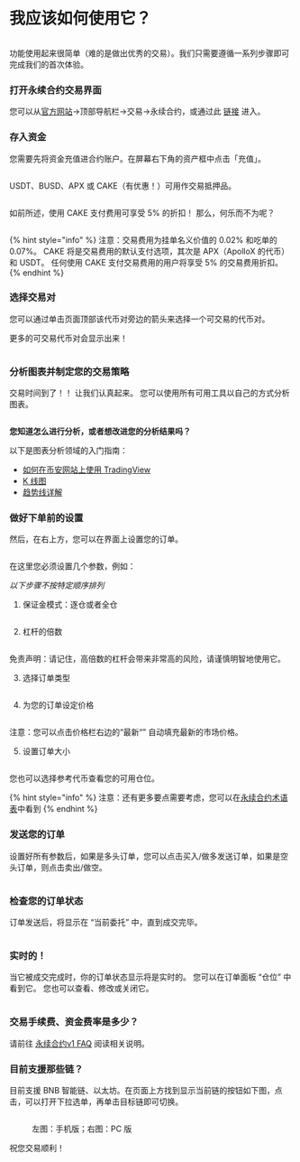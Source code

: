 # 我应该如何使用它？

<figure><img src="../../../.gitbook/assets/how-to-pancakeswap-without-cex-header-CN.png" alt=""><figcaption></figcaption></figure>

功能使用起来很简单（难的是做出优秀的交易）。我们只需要遵循一系列步骤即可完成我们的首次体验。

### 打开永续合约交易界面

您可以从[官方网站](https://pancakeswap.finance/)→顶部导航栏→交易→永续合约，或通过此 [链接](https://perp.pancakeswap.finance/zh-CN/futures/BTCUSDT?theme=light) 进入。

### 存入资金

您需要先将资金充值进合约账户。在屏幕右下角的资产框中点击「充值」。

<figure><img src="../../../.gitbook/assets/资产余额 (1).png" alt=""><figcaption></figcaption></figure>

USDT、BUSD、APX 或 CAKE（有优惠！）可用作交易抵押品。

<figure><img src="../../../.gitbook/assets/充值.png" alt=""><figcaption></figcaption></figure>

如前所述，使用 CAKE 支付费用可享受 5% 的折扣！ 那么，何乐而不为呢？

<figure><img src="../../../.gitbook/assets/使用CAKE付费.png" alt=""><figcaption></figcaption></figure>

{% hint style="info" %}
注意：交易费用为挂单名义价值的 0.02% 和吃单的 0.07%。 CAKE 将是交易费用的默认支付选项，其次是 APX（ApolloX 的代币）和 USDT。 任何使用 CAKE 支付交易费用的用户将享受 5% 的交易费用折扣。
{% endhint %}

### 选择交易对

您可以通过单击页面顶部该代币对旁边的箭头来选择一个可交易的代币对。

更多的可交易代币对会显示出来！

<figure><img src="../../../.gitbook/assets/选择交易对.png" alt=""><figcaption></figcaption></figure>

### 分析图表并制定您的交易策略

交易时间到了！！ 让我们认真起来。 您可以使用所有可用工具以自己的方式分析图表。

<figure><img src="../../../.gitbook/assets/分析图表.png" alt=""><figcaption></figcaption></figure>

**您知道怎么进行分析，或者想改进您的分析结果吗？**

以下是图表分析领域的入门指南：&#x20;

* [如何在币安网站上使用 TradingView](https://www.binance.com/zh-CN/support/faq/8419126024404348a1c6e4039fbed3fe)
* [K 线图](https://academy.binance.com/zh/articles/a-beginners-guide-to-candlestick-charts)
* [趋势线详解](https://academy.binance.com/zh/articles/trend-lines-explained)

### 做好下单前的设置

然后，在右上方，您可以在界面上设置您的订单。

<figure><img src="../../../.gitbook/assets/设置订单.png" alt=""><figcaption></figcaption></figure>



在这里您必须设置几个参数，例如：&#x20;

_以下步骤不按特定顺序排列_

1. 保证金模式：逐仓或者全仓

<figure><img src="../../../.gitbook/assets/保证金模式 (1).png" alt=""><figcaption></figcaption></figure>

2. 杠杆的倍数

<figure><img src="../../../.gitbook/assets/调整杠杆.png" alt=""><figcaption></figcaption></figure>

免责声明：请记住，高倍数的杠杆会带来非常高的风险，请谨慎明智地使用它。&#x20;

3. 选择订单类型

<figure><img src="../../../.gitbook/assets/订单类型.png" alt=""><figcaption></figcaption></figure>

4. 为您的订单设定价格

<figure><img src="../../../.gitbook/assets/订单定价.png" alt=""><figcaption></figcaption></figure>

注意：您可以点击价格栏右边的“最新“” 自动填充最新的市场价格。

5. 设置订单大小

<figure><img src="../../../.gitbook/assets/设置订单大小.png" alt=""><figcaption></figcaption></figure>

您也可以选择参考代币查看您的可用仓位。

{% hint style="info" %}
注意：还有更多要点需要考虑，您可以在[永续合约术语表](yong-xu-he-yue-shu-yu-biao.md)中看到
{% endhint %}

### 发送您的订单&#x20;

设置好所有参数后，如果是多头订单，您可以点击买入/做多发送订单，如果是空头订单，则点击卖出/做空。

<figure><img src="../../../.gitbook/assets/做多做空.png" alt=""><figcaption></figcaption></figure>

### 检查您的订单状态

订单发送后，将显示在 “当前委托” 中，直到成交完毕。

<figure><img src="../../../.gitbook/assets/下单委托.png" alt=""><figcaption></figcaption></figure>

### 实时的！

当它被成交完成时，你的订单状态显示将是实时的。 您可以在订单面板 “仓位” 中看到它。 您也可以查看、修改或关闭它。

<figure><img src="../../../.gitbook/assets/成交后.png" alt=""><figcaption></figcaption></figure>

### 交易手续费、资金费率是多少？ <a href="#6c14" id="6c14"></a>

请前往 [永续合约v1 FAQ](../../../chan-pin/yong-xu-he-yue-jiao-yi/yong-xu-he-yue-jiao-yi-v1/yong-xu-he-yue-v1-faq.md) 阅读相关说明。



### 目前支援那些链？

目前支援 BNB 智能链、以太坊。在页面上方找到显示当前链的按钮如下图，点击，可以打开下拉选单，再单击目标链即可切换。

<figure><img src="../../../.gitbook/assets/prepetual-swap-chainprepetual-switch chain.jpg" alt=""><figcaption><p>左图：手机版；右图：PC 版</p></figcaption></figure>



祝您交易顺利！
